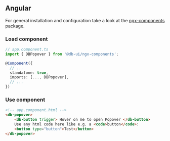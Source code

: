 ## Angular

For general installation and configuration take a look at the [ngx-components](https://www.npmjs.com/package/@db-ui/ngx-components) package.

### Load component

```ts app.component.ts
// app.component.ts
import { DBPopover } from '@db-ui/ngx-components';

@Component({
  // ...
  standalone: true,
  imports: [..., DBPopover],
  // ...
})
```

### Use component

```html app.component.html
<!-- app.component.html -->
<db-popover>
	<db-button trigger> Hover on me to open Popover </db-button>
	Use any html code here like e.g. a <code>button</code>:
	<button type="button">Test</button>
</db-popover>
```
